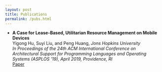 ```yaml
---
layout: post
title: Publications
permalink: /pubs.html
---
```


* **A Case for Lease-Based, Utilitarian Resource Management on Mobile Devices**<br>
  Yigong Hu, Suyi Liu, and Peng Huang, *Jons Hopkins University* <br>
  *In Proceedings of the 24th ACM International Conference on Architectural Support 
  for Programming Languages and Operating Systems (ASPLOS '19), April 2019, Providence, RI*<br>
  [Paper](https://orderlab.io/paper/leaseos-asplos19.pdf)


